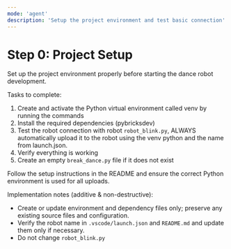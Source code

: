 ```yaml
---
mode: 'agent'
description: 'Setup the project environment and test basic connection'
---
```


# Step 0: Project Setup

Set up the project environment properly before starting the dance robot development.

Tasks to complete:
1. Create and activate the Python virtual environment called venv by running the commands
2. Install the required dependencies (pybricksdev)
3. Test the robot connection with robot `robot_blink.py`, ALWAYS automatically upload it to the robot using the venv python and the name from launch.json.
4. Verify everything is working
5. Create an empty `break_dance.py` file if it does not exist

Follow the setup instructions in the README and ensure the correct Python environment is used for all uploads.

Implementation notes (additive & non-destructive):
- Create or update environment and dependency files only; preserve any existing source files and configuration.
- Verify the robot name in `.vscode/launch.json` and `README.md` and update them only if necessary.
- Do not change `robot_blink.py`


